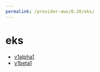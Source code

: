 ```yaml
---
permalink: /provider-aws/0.20/eks/
---
```


# eks



* [v1alpha1](v1alpha1/index.md)
* [v1beta1](v1beta1/index.md)